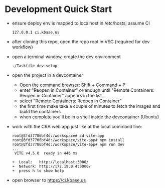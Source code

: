 
# Development Quick Start

- ensure deploy env is mapped to localhost in /etc/hosts; assume CI

    ```text
    127.0.0.1 ci.kbase.us
    ```

- after cloning this repo, open the repo root in VSC (required for dev workflow)

- open a terminal window, create the dev environment

    ```shell
    ./Taskfile dev-setup
    ```

- open the project in a devcontainer
    - Open the command browser: Shift + Command + P
    - enter "Reopen in Container" or enough until
      "Remote Containers: Reopen in Container" appears in the list
    - select "Remote Containers: Reopen in Container"
    - the first time make take a couple of minutes to fetch the images and build
      the containers
    - when complete you'll be in a shell inside the devcontainer (Ubuntu)

- work with the CRA web app just like at the local command line:

    ```shell
    root@3fd37706bf4d:/workspace# cd vite-app
    root@3fd37706bf4d:/workspace/vite-app# npm install
    root@3fd37706bf4d:/workspace/vite-app# npm run dev
    ...
     VITE v4.5.0  ready in 446 ms

    ➜  Local:   http://localhost:3000/
    ➜  Network: http://172.19.0.4:3000/
    ➜  press h to show help
    ```

- open browser to <https://ci.kbase.us>